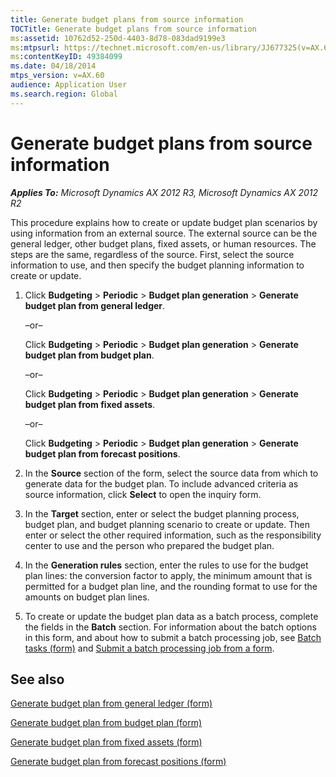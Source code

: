 ```yaml
---
title: Generate budget plans from source information
TOCTitle: Generate budget plans from source information
ms:assetid: 10762d52-250d-4403-8d78-083dad9199e3
ms:mtpsurl: https://technet.microsoft.com/en-us/library/JJ677325(v=AX.60)
ms:contentKeyID: 49384099
ms.date: 04/18/2014
mtps_version: v=AX.60
audience: Application User
ms.search.region: Global
---
```


# Generate budget plans from source information 


_**Applies To:** Microsoft Dynamics AX 2012 R3, Microsoft Dynamics AX 2012 R2_

This procedure explains how to create or update budget plan scenarios by using information from an external source. The external source can be the general ledger, other budget plans, fixed assets, or human resources. The steps are the same, regardless of the source. First, select the source information to use, and then specify the budget planning information to create or update.

1.  Click **Budgeting** \> **Periodic** \> **Budget plan generation** \> **Generate budget plan from general ledger**.
    
    –or–
    
    Click **Budgeting** \> **Periodic** \> **Budget plan generation** \> **Generate budget plan from budget plan**.
    
    –or–
    
    Click **Budgeting** \> **Periodic** \> **Budget plan generation** \> **Generate budget plan from fixed assets**.
    
    –or–
    
    Click **Budgeting** \> **Periodic** \> **Budget plan generation** \> **Generate budget plan from forecast positions**.

2.  In the **Source** section of the form, select the source data from which to generate data for the budget plan. To include advanced criteria as source information, click **Select** to open the inquiry form.

3.  In the **Target** section, enter or select the budget planning process, budget plan, and budget planning scenario to create or update. Then enter or select the other required information, such as the responsibility center to use and the person who prepared the budget plan.

4.  In the **Generation rules** section, enter the rules to use for the budget plan lines: the conversion factor to apply, the minimum amount that is permitted for a budget plan line, and the rounding format to use for the amounts on budget plan lines.

5.  To create or update the budget plan data as a batch process, complete the fields in the **Batch** section. For information about the batch options in this form, and about how to submit a batch processing job, see [Batch tasks (form)](https://technet.microsoft.com/en-us/library/hh209494\(v=ax.60\)) and [Submit a batch processing job from a form](submit-a-batch-processing-job-from-a-form.md).

## See also

[Generate budget plan from general ledger (form)](https://technet.microsoft.com/en-us/library/jj677392\(v=ax.60\))

[Generate budget plan from budget plan (form)](https://technet.microsoft.com/en-us/library/jj677377\(v=ax.60\))

[Generate budget plan from fixed assets (form)](https://technet.microsoft.com/en-us/library/jj710361\(v=ax.60\))

[Generate budget plan from forecast positions (form)](https://technet.microsoft.com/en-us/library/jj677428\(v=ax.60\))

  


